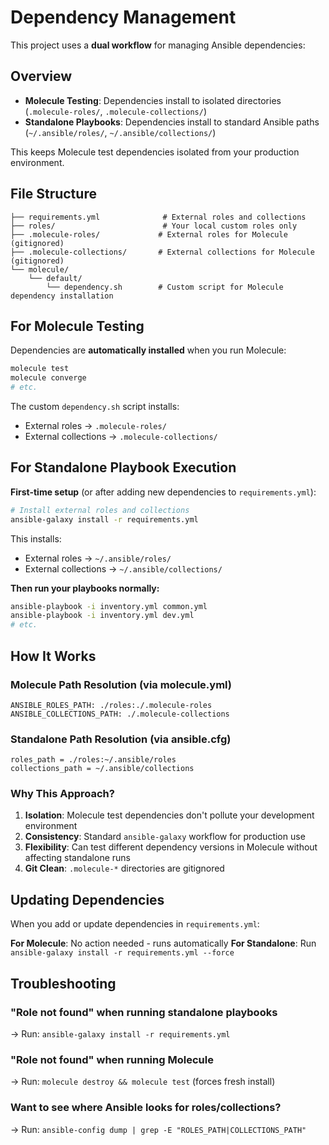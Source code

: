 # Dependency Management

This project uses a **dual workflow** for managing Ansible dependencies:

## Overview

- **Molecule Testing**: Dependencies install to isolated directories (`.molecule-roles/`, `.molecule-collections/`)
- **Standalone Playbooks**: Dependencies install to standard Ansible paths (`~/.ansible/roles/`, `~/.ansible/collections/`)

This keeps Molecule test dependencies isolated from your production environment.

## File Structure

```
├── requirements.yml              # External roles and collections
├── roles/                        # Your local custom roles only
├── .molecule-roles/             # External roles for Molecule (gitignored)
├── .molecule-collections/       # External collections for Molecule (gitignored)
└── molecule/
    └── default/
        └── dependency.sh        # Custom script for Molecule dependency installation
```

## For Molecule Testing

Dependencies are **automatically installed** when you run Molecule:

```bash
molecule test
molecule converge
# etc.
```

The custom `dependency.sh` script installs:
- External roles → `.molecule-roles/`
- External collections → `.molecule-collections/`

## For Standalone Playbook Execution

**First-time setup** (or after adding new dependencies to `requirements.yml`):

```bash
# Install external roles and collections
ansible-galaxy install -r requirements.yml
```

This installs:
- External roles → `~/.ansible/roles/`
- External collections → `~/.ansible/collections/`

**Then run your playbooks normally:**

```bash
ansible-playbook -i inventory.yml common.yml
ansible-playbook -i inventory.yml dev.yml
# etc.
```

## How It Works

### Molecule Path Resolution (via molecule.yml)
```
ANSIBLE_ROLES_PATH: ./roles:./.molecule-roles
ANSIBLE_COLLECTIONS_PATH: ./.molecule-collections
```

### Standalone Path Resolution (via ansible.cfg)
```
roles_path = ./roles:~/.ansible/roles
collections_path = ~/.ansible/collections
```

### Why This Approach?

1. **Isolation**: Molecule test dependencies don't pollute your development environment
2. **Consistency**: Standard `ansible-galaxy` workflow for production use
3. **Flexibility**: Can test different dependency versions in Molecule without affecting standalone runs
4. **Git Clean**: `.molecule-*` directories are gitignored

## Updating Dependencies

When you add or update dependencies in `requirements.yml`:

**For Molecule**: No action needed - runs automatically
**For Standalone**: Run `ansible-galaxy install -r requirements.yml --force`

## Troubleshooting

### "Role not found" when running standalone playbooks
→ Run: `ansible-galaxy install -r requirements.yml`

### "Role not found" when running Molecule
→ Run: `molecule destroy && molecule test` (forces fresh install)

### Want to see where Ansible looks for roles/collections?
→ Run: `ansible-config dump | grep -E "ROLES_PATH|COLLECTIONS_PATH"`
